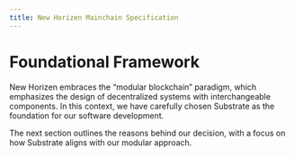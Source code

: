 ```yaml
---
title: New Horizen Mainchain Specification
---
```


# Foundational Framework
New Horizen embraces the “modular blockchain” paradigm, which emphasizes the design of decentralized systems with interchangeable components. In this context, we have carefully chosen Substrate as the foundation for our software development.

The next section outlines the reasons behind our decision, with a focus on how Substrate aligns with our modular approach.
